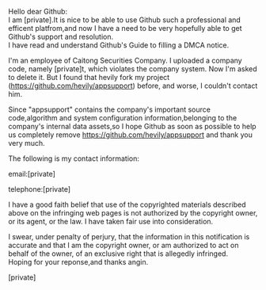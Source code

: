 Hello dear Github:  
I am [private].It is nice to be able to use Github such a professional and efficent platfrom,and now I have a need to be very hopefully able to get Github's support and resolution.  
I have read and understand Github's Guide to filling a DMCA notice.

I'm an employee of Caitong Securities Company. I uploaded a company code, namely [private]t, which violates the company system. Now I'm asked to delete it. But I found that hevily fork my project (https://github.com/hevily/appsupport) before, and worse, I couldn't contact him.


Since "appsupport" contains the company's important source code,algorithm and system configuration information,belonging to the company's internal data assets,so I hope Github as soon as possible to help us completely remove https://github.com/hevily/appsupport and thank you very much.

The following is my contact information:

email:[private]

telephone:[private]

I have a good faith belief that use of the copyrighted materials described above on the infringing web pages is not authorized by the copyright owner, or its agent, or the law. I have taken fair use into consideration.

I swear, under penalty of perjury, that the information in this notification is accurate and that I am the copyright owner, or am authorized to act on behalf of the owner, of an exclusive right that is allegedly infringed.  
Hoping for your reponse,and thanks angin.

[private]
